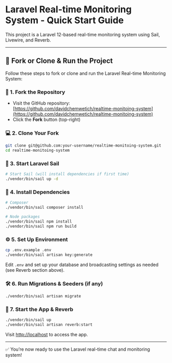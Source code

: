 # Laravel Real-time Monitoring System - Quick Start Guide

This project is a Laravel 12-based real-time monitoring system using Sail, Livewire, and Reverb.

---

## 🔁 Fork or Clone & Run the Project

Follow these steps to fork or clone and run the Laravel Real-time Monitoring System:

### 🔨 1. Fork the Repository

- Visit the GitHub repository: [https://github.com/davidchemwetich/realtime-monitoing-system](https://github.com/davidchemwetich/realtime-monitoing-system)
- Click the **Fork** button (top-right)

### 💻 2. Clone Your Fork

```bash
git clone git@github.com:your-username/realtime-monitoing-system.git
cd realtime-monitoing-system
```

### 🐳 3. Start Laravel Sail

```bash
# Start Sail (will install dependencies if first time)
./vendor/bin/sail up -d
```

### 🧩 4. Install Dependencies

```bash
# Composer
./vendor/bin/sail composer install

# Node packages
./vendor/bin/sail npm install
./vendor/bin/sail npm run build
```

### ⚙️ 5. Set Up Environment

```bash
cp .env.example .env
./vendor/bin/sail artisan key:generate
```

Edit `.env` and set up your database and broadcasting settings as needed (see Reverb section above).

### 🛠 6. Run Migrations & Seeders (if any)

```bash
./vendor/bin/sail artisan migrate
```

### 🚀 7. Start the App & Reverb

```bash
./vendor/bin/sail up
./vendor/bin/sail artisan reverb:start
```

Visit [http://localhost](http://localhost) to access the app.

---

✅ You’re now ready to use the Laravel real-time chat and monitoring system!
